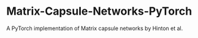 # Matrix-Capsule-Networks-PyTorch
A PyTorch implementation of Matrix capsule networks by Hinton et al.
